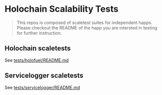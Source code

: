 # Holochain Scalability Tests
>This repos is composed of scaletest suites for independent happs.  Please checkout the README of the happ you are intersted in testing for further instruction.

## Holochain scaletests
See [tests/holofuel/README.md](/tests/holofuel/)

## Servicelogger scaletests
See [tests/servicelogger/README.md](/tests/servicelogger/)